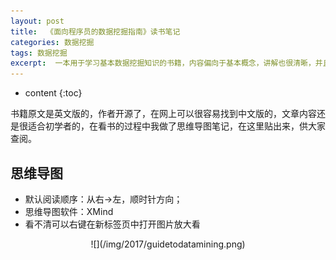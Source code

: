 ```yaml
---
layout: post
title:  《面向程序员的数据挖掘指南》读书笔记
categories: 数据挖掘
tags: 数据挖掘
excerpt:  一本用于学习基本数据挖掘知识的书籍，内容偏向于基本概念，讲解也很清晰，并且配有实验代码、练习题，可以在学习中能得到动手实践。
---
```


* content
{:toc}


书籍原文是英文版的，作者开源了，在网上可以很容易找到中文版的，文章内容还是很适合初学者的，在看书的过程中我做了思维导图笔记，在这里贴出来，供大家查阅。

## 思维导图

* 默认阅读顺序：从右→左，顺时针方向；
* 思维导图软件：XMind
* 看不清可以右键在新标签页中打开图片放大看

<div style="text-align:center" markdown="1">
![](/img/2017/guidetodatamining.png)
</div>
